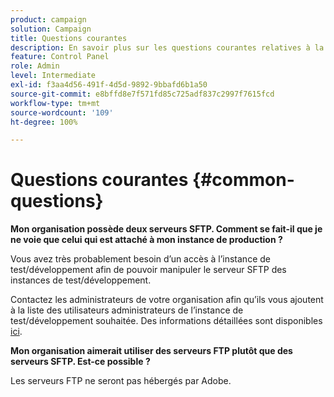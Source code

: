 ```yaml
---
product: campaign
solution: Campaign
title: Questions courantes
description: En savoir plus sur les questions courantes relatives à la gestion SFTP
feature: Control Panel
role: Admin
level: Intermediate
exl-id: f3aa4d56-491f-4d5d-9892-9bbafd6b1a50
source-git-commit: e8bffd8e7f571fd85c725adf837c2997f7615fcd
workflow-type: tm+mt
source-wordcount: '109'
ht-degree: 100%

---
```


# Questions courantes {#common-questions}

**Mon organisation possède deux serveurs SFTP. Comment se fait-il que je ne voie que celui qui est attaché à mon instance de production ?**

Vous avez très probablement besoin d’un accès à l’instance de test/développement afin de pouvoir manipuler le serveur SFTP des instances de test/développement.

Contactez les administrateurs de votre organisation afin qu’ils vous ajoutent à la liste des utilisateurs administrateurs de l’instance de test/développement souhaitée. Des informations détaillées sont disponibles [ici](../../discover/using/managing-permissions.md).

**Mon organisation aimerait utiliser des serveurs FTP plutôt que des serveurs SFTP. Est-ce possible ?**

Les serveurs FTP ne seront pas hébergés par Adobe.
